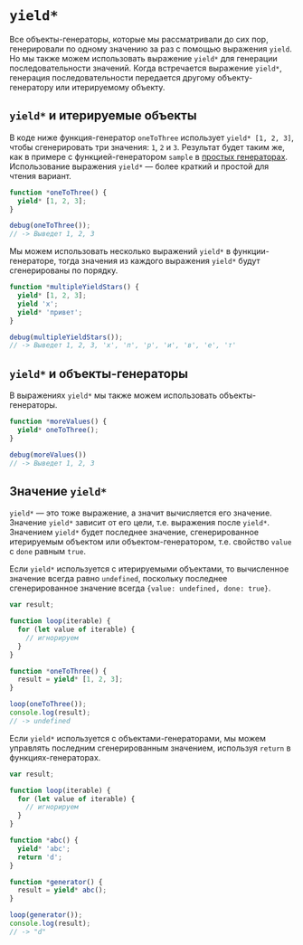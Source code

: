 # `yield*`

Все объекты-генераторы, которые мы рассматривали до сих пор, генерировали по одному значению за раз с помощью выражения `yield`. Но мы также можем использовать выражение `yield*` для генерации последовательности значений. Когда встречается выражение `yield*`, генерация последовательности передается другому объекту-генератору или итерируемому объекту.

## `yield*` и итерируемые объекты

В коде ниже функция-генератор `oneToThree` использует `yield* [1, 2, 3]`, чтобы сгенерировать три значения: `1`, `2` и `3`. Результат будет таким же, как в примере с функцией-генератором `sample` в [простых генераторах](#basic-generators). Использование выражения `yield*` — более краткий и простой для чтения вариант. 

```js
function *oneToThree() {
  yield* [1, 2, 3];
}

debug(oneToThree());
// -> Выведет 1, 2, 3
```

Мы можем использовать несколько выражений `yield*` в функции-генераторе, тогда значения из каждого выражения `yield*` будут сгенерированы по порядку.

```js
function *multipleYieldStars() {
  yield* [1, 2, 3];
  yield 'x';
  yield* 'привет';
}

debug(multipleYieldStars());
// -> Выведет 1, 2, 3, 'x', 'п', 'р', 'и', 'в', 'е', 'т'
```

## `yield*` и объекты-генераторы

В выражениях `yield*` мы также можем использовать объекты-генераторы. 

```js
function *moreValues() {
  yield* oneToThree();
}

debug(moreValues())
// -> Выведет 1, 2, 3
```

## Значение `yield*`

`yield*` — это тоже выражение, а значит вычисляется его значение. Значение `yield*` зависит от его цели, т.е. выражения после `yield*`. Значением `yield*` будет последнее значение, сгенерированное итерируемым объектом или объектом-генератором, т.е. свойство `value` c `done` равным `true`.

Если `yield*` используется с итерируемыми объектами, то вычисленное значение всегда равно `undefined`, поскольку последнее сгенерированное значение всегда `{value: undefined, done: true}`.

```js
var result;

function loop(iterable) {
  for (let value of iterable) {
    // игнорируем
  }
}

function *oneToThree() {
  result = yield* [1, 2, 3];
}

loop(oneToThree());
console.log(result);
// -> undefined
```

Если `yield*` используется с объектами-генераторами, мы можем управлять последним сгенерированным значением, используя `return` в функциях-генераторах.

```js
var result;

function loop(iterable) {
  for (let value of iterable) {
    // игнорируем
  }
}

function *abc() {
  yield* 'abc';
  return 'd';
}

function *generator() {
  result = yield* abc();
}

loop(generator());
console.log(result);
// -> "d"
```
